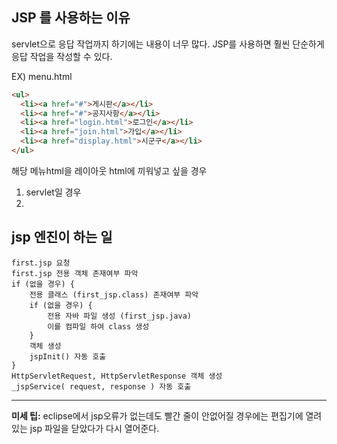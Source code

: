 ## JSP 를 사용하는 이유

servlet으로 응답 작업까지 하기에는 내용이 너무 많다.
JSP를 사용하면 훨씬 단순하게 응답 작업을 작성할 수 있다. 

EX) menu.html
```html
<ul>
  <li><a href="#">게시판</a></li>
  <li><a href="#">공지사항</a></li>
  <li><a href="login.html">로그인</a></li>
  <li><a href="join.html">가입</a></li>
  <li><a href="display.html">시군구</a></li>
</ul>
```
해당 메뉴html을 레이아웃 html에 끼워넣고 싶을 경우
1. servlet일 경우
2. 



## jsp 엔진이 하는 일

```text
first.jsp 요청
first.jsp 전용 객체 존재여부 파악
if (없을 경우) {
	전용 클래스 (first_jsp.class) 존재여부 파악
	if (없을 경우) {
		전용 자바 파일 생성 (first_jsp.java)
		이를 컴파일 하여 class 생성
	}
	객체 생성
	jspInit() 자동 호출
}
HttpServletRequest, HttpServletResponse 객체 생성
_jspService( request, response ) 자동 호출
```
---
**미세 팁:** 
eclipse에서 jsp오류가 없는데도 빨간 줄이 안없어질 경우에는 편집기에 열려있는 jsp 파일을 닫았다가 다시 열어준다.


<!--stackedit_data:
eyJoaXN0b3J5IjpbLTE2NjM5Mjg5NzksLTE4MzczOTAyMjYsMT
M2OTgxMDM5Nyw1MDc0MTgzNDksMTc4MjM4NDczOCwxMDgzODg5
MjUyXX0=
-->